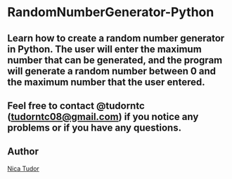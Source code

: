 # RandomNumberGenerator-Python
Learn how to create a random number generator in Python.
The user will enter the maximum number that can be generated,
and the program will generate a random number between 0 and
the maximum number that the user entered.
-------
Feel free to contact @tudorntc (tudorntc08@gmail.com) if you notice any problems or if you have any questions.
-----
Author
------
[Nica Tudor](https://github.com/tudorntc)

